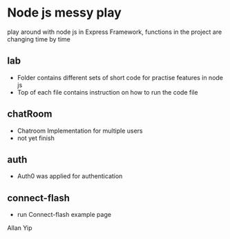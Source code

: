 # Node js messy play

play around with node js in Express Framework, functions in the project are changing time by time


## lab
- Folder <lab> contains different sets of short code for practise features in node js
- Top of each file contains instruction on how to run the code file

## chatRoom
- Chatroom Implementation for multiple users
- not yet finish

## auth
- Auth0 was applied for authentication

## connect-flash
- run Connect-flash example page

Allan Yip